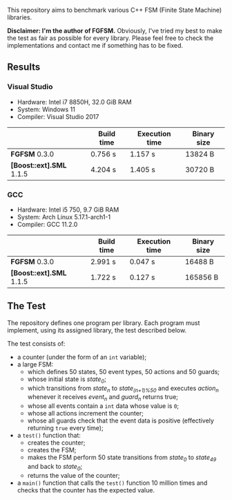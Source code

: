 This repository aims to benchmark various C++ FSM (Finite State Machine) libraries.

**Disclaimer: I'm the author of FGFSM.** Obviously, I've tried my best to make the test as fair as possible for every library. Please feel free to check the implementations and contact me if something has to be fixed.

## Results

### Visual Studio

* Hardware: Intel i7 8850H, 32.0 GiB RAM
* System: Windows 11
* Compiler: Visual Studio 2017

| | Build time | Execution time | Binary size
|--|--|--|--
| **FGFSM** 0.3.0 | 0.756 s | 1.157 s | 13824 B
| **[Boost::ext].SML** 1.1.5 | 4.204 s | 1.405 s | 30720 B

### GCC

* Hardware: Intel i5 750, 9.7 GiB RAM
* System: Arch Linux 5.17.1-arch1-1
* Compiler: GCC 11.2.0

| | Build time | Execution time | Binary size
|--|--|--|--
| **FGFSM** 0.3.0 | 2.991 s | 0.047 s | 16488 B
| **[Boost::ext].SML** 1.1.5 | 1.722 s | 0.127 s | 165856 B

## The Test

The repository defines one program per library. Each program must implement, using its assigned library, the test described below.

The test consists of:

* a counter (under the form of an `int` variable);
* a large FSM:
  * which defines 50 states, 50 event types, 50 actions and 50 guards;
  * whose initial state is *state<sub>0</sub>*;
  * which transitions from *state<sub>n</sub>* to *state<sub>(n+1)%50</sub>* and executes *action<sub>n</sub>* whenever it receives *event<sub>n</sub>* and *guard<sub>n</sub>* returns true;
  * whose all events contain a `int` data whose value is `0`;
  * whose all actions increment the counter;
  * whose all guards check that the event data is positive (effectively returning `true` every time);
* a `test()` function that:
  * creates the counter;
  * creates the FSM;
  * makes the FSM perform 50 state transitions from *state<sub>0</sub>* to *state<sub>49</sub>* and back to *state<sub>0</sub>*;
  * returns the value of the counter;
* a `main()` function that calls the `test()` function 10 million times and checks that the counter has the expected value.
